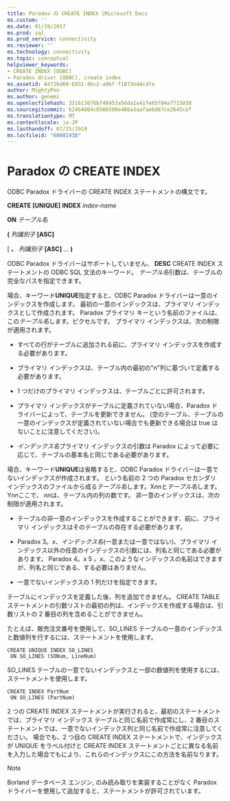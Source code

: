 ```yaml
---
title: Paradox の CREATE INDEX |Microsoft Docs
ms.custom: ''
ms.date: 01/19/2017
ms.prod: sql
ms.prod_service: connectivity
ms.reviewer: ''
ms.technology: connectivity
ms.topic: conceptual
helpviewer_keywords:
- CREATE INDEX [ODBC]
- Paradox driver [ODBC], create index
ms.assetid: 6472bd69-b931-4bc2-a9bf-f1873ed4cdfe
author: MightyPen
ms.author: genemi
ms.openlocfilehash: 331613676b748453a56da1e41fe85f04a7715038
ms.sourcegitcommit: b2464064c0566590e486a3aafae6d67ce2645cef
ms.translationtype: MT
ms.contentlocale: ja-JP
ms.lasthandoff: 07/15/2019
ms.locfileid: "68081938"
---
```

# <a name="create-index-for-paradox"></a>Paradox の CREATE INDEX
ODBC Paradox ドライバーの CREATE INDEX ステートメントの構文です。  
  
 **CREATE** **[UNIQUE]** **INDEX** *index-name*  
  
 **ON** *テーブル名*  
  
 **(** *列識別子* **[ASC]**  
  
 [ **、** *列識別子* **[ASC]** ... **)**  
  
 ODBC Paradox ドライバーはサポートしていません、 **DESC** CREATE INDEX ステートメントの ODBC SQL 文法のキーワード。 *テーブル名*引数は、テーブルの完全なパスを指定できます。  
  
 場合、キーワード**UNIQUE**指定すると、ODBC Paradox ドライバーは一意のインデックスを作成します。 最初の一意のインデックスは、プライマリ インデックスとして作成されます。 Paradox プライマリ キーという名前のファイルは、この*テーブル名*します。ピクセルです。 プライマリ インデックスは、次の制限が適用されます。  
  
-   すべての行がテーブルに追加される前に、プライマリ インデックスを作成する必要があります。  
  
-   プライマリ インデックスは、テーブル内の最初の"n"列に基づいて定義する必要があります。  
  
-   1 つだけのプライマリ インデックスは、テーブルごとに許可されます。  
  
-   プライマリ インデックスがテーブルに定義されていない場合、Paradox ドライバーによって、テーブルを更新できません。 (空のテーブル、テーブルの一意のインデックスが定義されていない場合でも更新できる場合は true はないことに注意してください)。  
  
-   *インデックス名*プライマリ インデックスの引数は Paradox によって必要に応じて、テーブルの基本名と同じである必要があります。  
  
 場合、キーワード**UNIQUE**は省略すると、ODBC Paradox ドライバーは一意でないインデックスが作成されます。 という名前の 2 つの Paradox セカンダリ インデックスのファイルから成る*テーブル名*します。X*nn*と*テーブル名*します。Y*nn*ここで、 *nn*は、テーブル内の列の数です。 非一意のインデックスは、次の制限が適用されます。  
  
-   テーブルの非一意のインデックスを作成することができます、前に、プライマリ インデックスはそのテーブルの存在する必要があります。  
  
-   Paradox 3。*x*、*インデックス名*(一意または一意ではない)、プライマリ インデックス以外の任意のインデックスの引数には、列名と同じである必要があります。 Paradox 4。*x* 5 *。x*、このようなインデックスの名前はできますが、列名と同じである、する必要はありません。  
  
-   一意でないインデックスの 1 列だけを指定できます。  
  
 テーブルにインデックスを定義した後、列を追加できません。 CREATE TABLE ステートメントの引数リストの最初の列は、インデックスを作成する場合は、引数リストの 2 番目の列を含めることができません。  
  
 たとえば、販売注文番号を使用して、SO_LINES テーブルの一意のインデックスと数値列を行するには、ステートメントを使用します。  
  
```  
CREATE UNIQUE INDEX SO_LINES  
 ON SO_LINES (SONum, LineNum)  
```  
  
 SO_LINES テーブルの一意でないインデックスと一部の数値列を使用するには、ステートメントを使用します。  
  
```  
CREATE INDEX PartNum  
 ON SO_LINES (PartNum)  
```  
  
 2 つの CREATE INDEX ステートメントが実行されると、最初のステートメントでは、プライマリ インデックス テーブルと同じ名前で作成常にし、2 番目のステートメントでは、一意でないインデックス列と同じ名前で作成常に注意してください。 場合でも、2 つ目の CREATE INDEX ステートメントで、インデックスが UNIQUE をラベル付けと CREATE INDEX ステートメントごとに異なる名前を入力した場合でもにより、これらのインデックスにこの方法を名前なります。  
  
> [!NOTE]  
>  Borland データベース エンジン, のみ読み取りを実装することがなく Paradox ドライバーを使用して追加すると、ステートメントが許可されています。
